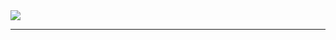 <a href="https://github.com/anuraghazra/github-readme-stats">
  <img align="center" src="https://github-readme-stats.vercel.app/api?username=erybkr&theme=dark" />
</a>
<hr>

<link rel="stylesheet" href="https://cdn.jsdelivr.net/gh/devicons/devicon@v2.12.0/devicon.min.css">
<i class="devicon-angularjs-plain"></i>


